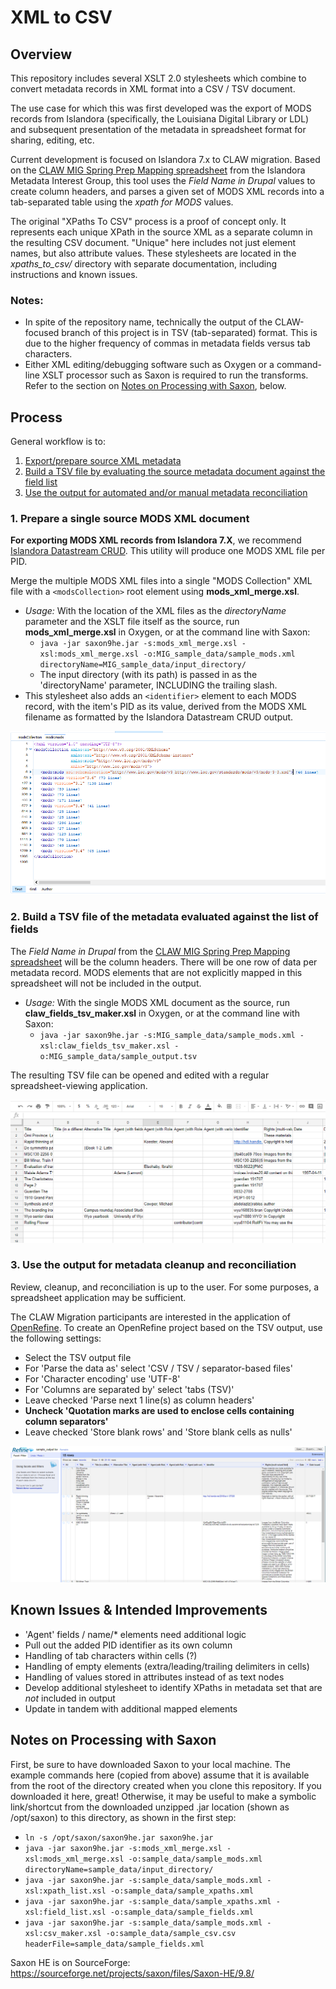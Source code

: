 # XML to CSV

## Overview

This repository includes several XSLT 2.0 stylesheets which combine to convert metadata records in XML format into a CSV / TSV document.

The use case for which this was first developed was the export of MODS records from Islandora (specifically, the Louisiana Digital Library or LDL) and subsequent presentation of the metadata in spreadsheet format for sharing, editing, etc.

Current development is focused on Islandora 7.x to CLAW migration. Based on the [CLAW MIG Spring Prep Mapping spreadsheet](https://docs.google.com/spreadsheets/d/18u2qFJ014IIxlVpM3JXfDEFccwBZcoFsjbBGpvL0jJI/edit#gid=0) from the Islandora Metadata Interest Group, this tool uses the _Field Name in Drupal_ values to create column headers, and parses a given set of MODS XML records into a tab-separated table using the _xpath for MODS_ values.

The original "XPaths To CSV" process is a proof of concept only. It represents each unique XPath in the source XML as a separate column in the resulting CSV document. "Unique" here includes not just element names, but also attribute values. These stylesheets are located in the _xpaths_to_csv/_ directory with separate documentation, including instructions and known issues.

### Notes:  

* In spite of the repository name, technically the output of the CLAW-focused branch of this project is in TSV (tab-separated) format. This is due to the higher frequency of commas in metadata fields versus tab characters.
* Either XML editing/debugging software such as Oxygen or a command-line XSLT processor such as Saxon is required to run the transforms. Refer to the section on [Notes on Processing with Saxon](#notes-on-processing-with-saxon), below.

## Process

General workflow is to:
1. [Export/prepare source XML metadata](#1-prepare-a-single-source-mods-xml-document)
1. [Build a TSV file by evaluating the source metadata document against the field list](#2-build-a-tsv-file-of-the-metadata-evaluated-against-the-list-of-fields)
1. [Use the output for automated and/or manual metadata reconciliation](#3-use-the-output-for-metadata-cleanup-and-reconciliation)


### 1. Prepare a single source MODS XML document

**For exporting MODS XML records from Islandora 7.X**, we recommend [Islandora Datastream CRUD](https://github.com/SFULibrary/islandora_datastream_crud). This utility will produce one MODS XML file per PID.

Merge the multiple MODS XML files into a single "MODS Collection" XML file with a `<modsCollection>` root element using **mods_xml_merge.xsl**.
* _Usage:_ With the location of the XML files as the _directoryName_ parameter and the XSLT file itself as the source, run **mods_xml_merge.xsl** in Oxygen, or at the command line with Saxon:
  * `java -jar saxon9he.jar -s:mods_xml_merge.xsl -xsl:mods_xml_merge.xsl -o:MIG_sample_data/sample_mods.xml directoryName=MIG_sample_data/input_directory/`  
  * The input directory (with its path) is passed in as the 'directoryName' parameter, INCLUDING the trailing slash.  
* This stylesheet also adds an `<identifier>` element to each MODS record, with the item's PID as its value, derived from the MODS XML filename as formatted by the Islandora Datastream CRUD output.

![Screenshot of modsCollection document in Oxygen](assets/claw_modscollection_oxygen.png)


### 2. Build a TSV file of the metadata evaluated against the list of fields

The _Field Name in Drupal_ from the [CLAW MIG Spring Prep Mapping spreadsheet](https://docs.google.com/spreadsheets/d/18u2qFJ014IIxlVpM3JXfDEFccwBZcoFsjbBGpvL0jJI/edit#gid=0) will be the column headers. There will be one row of data per metadata record. MODS elements that are not explicitly mapped in this spreadsheet will not be included in the output.

* _Usage:_ With the single MODS XML document as the source, run **claw_fields_tsv_maker.xsl** in Oxygen, or at the command line with Saxon:
  * `java -jar saxon9he.jar -s:MIG_sample_data/sample_mods.xml -xsl:claw_fields_tsv_maker.xsl -o:MIG_sample_data/sample_output.tsv`

The resulting TSV file can be opened and edited with a regular spreadsheet-viewing application.

![Screenshot of claw_fields_tsv_maker output in Google Sheets](assets/claw_tsv_sheets.png)


### 3. Use the output for metadata cleanup and reconciliation

Review, cleanup, and reconciliation is up to the user. For some purposes, a spreadsheet application may be sufficient.

The CLAW Migration participants are interested in the application of [OpenRefine](http://openrefine.org/). To create an OpenRefine project based on the TSV output, use the following settings:
* Select the TSV output file
* For 'Parse the data as' select 'CSV / TSV / separator-based files'
* For 'Character encoding' use 'UTF-8'
* For 'Columns are separated by' select 'tabs (TSV)'
* Leave checked 'Parse next 1 line(s) as column headers'
* **Uncheck 'Quotation marks are used to enclose cells containing column separators'**
* Leave checked 'Store blank rows' and 'Store blank cells as nulls'

![Screenshot of claw_fields_tsv_maker output in OpenRefine](assets/claw_openrefine.png)


## Known Issues & Intended Improvements

* 'Agent' fields / name/* elements need additional logic
* Pull out the added PID identifier as its own column
* Handling of tab characters within cells (?)
* Handling of empty elements (extra/leading/trailing delimiters in cells)
* Handling of values stored in attributes instead of as text nodes
* Develop additional stylesheet to identify XPaths in metadata set that are *not* included in output
* Update in tandem with additional mapped elements


## Notes on Processing with Saxon

First, be sure to have downloaded Saxon to your local machine. The example commands here (copied from above) assume that it is available from the root of the directory created when you clone this repository. If you downloaded it here, great! Otherwise, it may be useful to make a symbolic link/shortcut from the downloaded unzipped .jar location (shown as /opt/saxon) to this directory, as shown in the first step:

* `ln -s /opt/saxon/saxon9he.jar saxon9he.jar`
* `java -jar saxon9he.jar -s:mods_xml_merge.xsl -xsl:mods_xml_merge.xsl -o:sample_data/sample_mods.xml directoryName=sample_data/input_directory/`
 * `java -jar saxon9he.jar -s:sample_data/sample_mods.xml -xsl:xpath_list.xsl -o:sample_data/sample_xpaths.xml`
 * `java -jar saxon9he.jar -s:sample_data/sample_xpaths.xml -xsl:field_list.xsl -o:sample_data/sample_fields.xml`
 * `java -jar saxon9he.jar -s:sample_data/sample_mods.xml -xsl:csv_maker.xsl -o:sample_data/sample_csv.csv headerFile=sample_data/sample_fields.xml`

Saxon HE is on SourceForge: https://sourceforge.net/projects/saxon/files/Saxon-HE/9.8/
